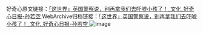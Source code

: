 好奇心原文链接：[「这世界」英国警察说，别再拿我们去吓唬小孩了！_文化_好奇心日报-孙若空 ](https://www.qdaily.com/articles/10082.html)
WebArchive归档链接：[「这世界」英国警察说，别再拿我们去吓唬小孩了！_文化_好奇心日报-孙若空 ](http://web.archive.org/web/20190623155551/https://www.qdaily.com/articles/10082.html)
![image](http://ww3.sinaimg.cn/large/007d5XDply1g3vuyy61lsj30u02zsx3r)